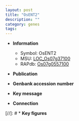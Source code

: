 ```yaml
---
layout: post
title: "OsENT2"
description: ""
category: genes
tags: 
---
```


* **Information**  
    + Symbol: OsENT2  
    + MSU: [LOC_Os07g37100](http://rice.uga.edu/cgi-bin/ORF_infopage.cgi?orf=LOC_Os07g37100)  
    + RAPdb: [Os07g0557100](http://rapdb.dna.affrc.go.jp/viewer/gbrowse_details/irgsp1?name=Os07g0557100)  

* **Publication**  

* **Genbank accession number**  

* **Key message**  

* **Connection**  

[//]: # * **Key figures**  


